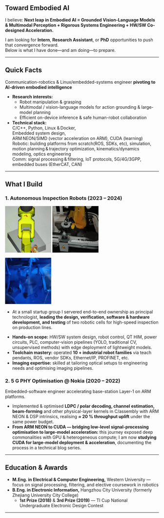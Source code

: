 ## Toward Embodied AI

I believe:
**Next leap in Embodied AI = Grounded Vision-Language Models & Multimodal Perception + Rigorous Systems Engineering + HW/SW Co-designed Acceleration.**

I am looking for **Intern**, **Research Assistant**, or **PhD** opportunities to push that convergence forward.  
Below is what I have done—and am doing—to prepare.

---

## Quick Facts
Communication-robotics & Linux/embedded-systems engineer **pivoting to AI-driven embodied intelligence**

- **Research interests:**  
  - Robot manipulation & grasping  
  - Multimodal / vision-language models for action grounding & large-model planning  
  - Efficient on-device inference & safe human-robot collaboration  
- **Technical stack:**  
  C/C++, Python, Linux & Docker,    
  Embedded system design,   
  ARM NEON/SIMD (vector acceleration on ARM), CUDA (learning)  
  Robotic: building platforms from scratch(ROS, SDKs, etc), simulation, motion planning & trajectory optimization, kinematics/dynamics modeling, optics engineering  
  Comm: signal processing & filtering, IoT protocols, 5G/4G/3GPP, embedded buses (EtherCAT, CAN)  

---

## What I Build

### 1. Autonomous Inspection Robots (2023 – 2024)
<img
  src="https://github.com/UlyssesXC/personal-site/blob/1a41f98793fb51e44c65b52f8963ca9758a7d1b9/public/images/projects/robot_sim.gif?raw=true"
  alt="Inspection Robot Simulate"
  width="30%">
<img
  src="https://github.com/UlyssesXC/personal-site/blob/main/public/images/projects/robot_work.gif?raw=true"
  alt="Product working 1"
  width="30%">

<img
  src="https://github.com/UlyssesXC/personal-site/blob/main/public/images/projects/pneumatic_gripper.gif?raw=true"
  alt="Product working 2"
  width="30%">

<!-- ![Inspection Robot Simulate](https://github.com/UlyssesXC/personal-site/blob/1a41f98793fb51e44c65b52f8963ca9758a7d1b9/public/images/projects/robot_sim.gif?raw=true)
![Product working 1](https://github.com/UlyssesXC/personal-site/blob/main/public/images/projects/robot_work.gif?raw=true)
![Product working 2](https://github.com/UlyssesXC/personal-site/blob/main/public/images/projects/pneumatic_gripper.gif?raw=true) -->


- At a small startup group I servered end-to-end ownership as principal technologist, **leading the design, verification, software & hardware development, and testing** of two robotic cells for high-speed inspection on production lines.
<!-- * Cut manual inspection time by **60 – 80 %** across **5 factories** (customers include major TTI downstream manufacturers).   -->
* **Hands-on scope:** HW/SW system design, robot control, QT HIM, power circuits, PLC, computer-vision pipelines (YOLO, traditional CV, unsupervised methods) with edge deployment of lightweight models.  
* **Toolchain mastery:** operated **10 + industrial robot families** via teach pendants, ROS, vendor SDKs, Ethernet/IP, PROFINET, etc.  
* **Imaging expertise:** skilled at tailoring optical setups to engineering needs and optimising imaging pipelines.

### 2. 5 G PHY Optimisation @ Nokia (2020 – 2022)

Embedded-software engineer accelerating base-station Layer-1 on ARM platforms.

* Implemented & optimised **LDPC / polar decoding, channel estimation, beam-forming** and other physical-layer kernels in C/assembly with ARM NEON & DSP intrinsics, realising **≈ 20 % throughput uplift** under the same power budget.  
* **From ARM NEON to CUDA — bridging low-level signal-processing optimisation to large-model acceleration:** this journey exposed deep commonalities with GPU & heterogeneous compute; I am now **studying CUDA for large-model deployment & acceleration**, documenting the process in a technical blog series.

---

## Education & Awards
- **M.Eng. in Electrical & Computer Engineering,** Western University — focus on signal processing, filtering, and elective coursework in robotics  
- **B.Eng. in Electronic Information,** Hangzhou City University (formerly Zhejiang University City College)  
  - **1st Prize (2018)** & **3rd Prize (2019)** — TI Cup National Undergraduate Electronic Design Contest  

---

<!-- [**Download my full CV →**](./resume/Chen_Xiangchao_CV.pdf) -->
